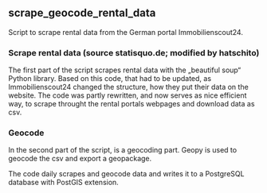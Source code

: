 ## scrape_geocode_rental_data
Script to scrape rental data from the German portal Immobilienscout24.

### Scrape rental data (source statisquo.de; modified by hatschito)
The first part of the script scrapes rental data with the  „beautiful soup“ Python library. Based on this code, that had to be updated, as Immobilienscout24 changed the structure, how they put their data on the website. The code was partly rewritten, and now serves as nice efficient way, to scrape throught the rental portals webpages and download data as csv.
### Geocode
In the second part of the script, is a geocoding part. Geopy is used to geocode the csv and export a geopackage. 

The code daily scrapes and geocode data and writes it to a PostgreSQL database with PostGIS extension.  


